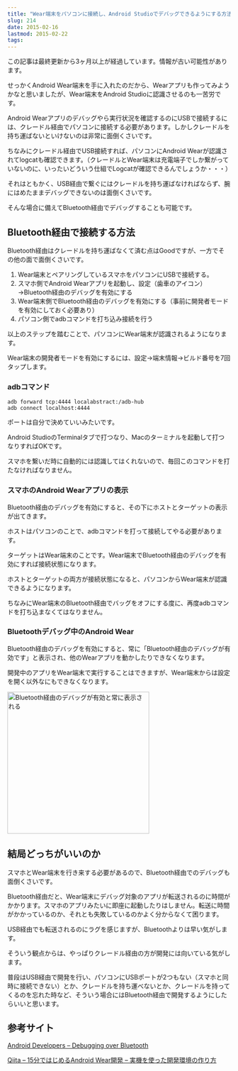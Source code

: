 ```yaml
---
title: "Wear端末をパソコンに接続し、Android Studioでデバッグできるようにする方法"
slug: 214
date: 2015-02-16
lastmod: 2015-02-22
tags: 
---
```


<div id="wppda_alert">この記事は最終更新から3ヶ月以上が経過しています。情報が古い可能性があります。</div><p>せっかくAndroid Wear端末を手に入れたのだから、Wearアプリも作ってみようかなと思いましたが、Wear端末をAndroid Studioに認識させるのも一苦労です。</p>
<p>Android Wearアプリのデバッグやら実行状況を確認するのにUSBで接続するには、クレードル経由でパソコンに接続する必要があります。しかしクレードルを持ち運ばないといけないのは非常に面倒くさいです。</p>
<p>ちなみにクレードル経由でUSB接続すれば、パソコンにAndroid Wearが認識されてlogcatも確認できます。（クレードルとWear端末は充電端子でしか繋がっていないのに、いったいどういう仕組でLogcatが確認できるんでしょうか・・・）</p>
<p>それはともかく、USB経由で繋ぐにはクレードルを持ち運ばなければならず、腕にはめたままデバッグできないのは面倒くさいです。</p>
<p>そんな場合に備えてBluetooth経由でデバッグすることも可能です。</p>
<h2>Bluetooth経由で接続する方法</h2>
<p>Bluetooth経由はクレードルを持ち運ばなくて済む点はGoodですが、一方でその他の面で面倒くさいです。</p>
<ol>
<li>Wear端末とペアリングしているスマホをパソコンにUSBで接続する。</li>
<li>スマホ側でAndroid Wearアプリを起動し、設定（歯車のアイコン）→Bluetooth経由のデバッグを有効にする</li>
<li>Wear端末側でBluetooth経由のデバッグを有効にする（事前に開発者モードを有効にしておく必要あり）</li>
<li>パソコン側でadbコマンドを打ち込み接続を行う</li>
</ol>
<p>以上のステップを踏むことで、パソコンにWear端末が認識されるようになります。</p>
<p>Wear端末の開発者モードを有効にするには、設定→端末情報→ビルド番号を7回タップします。</p>
<h3>adbコマンド</h3>
<pre><code>adb forward tcp:4444 localabstract:/adb-hub
adb connect localhost:4444
</code></pre>
<p>ポートは自分で決めていいみたいです。</p>
<p>Android StudioのTerminalタブで打つなり、Macのターミナルを起動して打つなりすればOKです。</p>
<p>スマホを繋いだ時に自動的には認識してはくれないので、毎回このコマンドを打たなければなりません。</p>
<h3>スマホのAndroid Wearアプリの表示</h3>
<p>Bluetooth経由のデバッグを有効にすると、その下にホストとターゲットの表示が出てきます。</p>
<p>ホストはパソコンのことで、adbコマンドを打って接続してやる必要があります。</p>
<p>ターゲットはWear端末のことです。Wear端末でBluetooth経由のデバッグを有効にすれば接続状態になります。</p>
<p>ホストとターゲットの両方が接続状態になると、パソコンからWear端末が認識できるようになります。</p>
<p>ちなみにWear端末のBluetooth経由でバッグをオフにする度に、再度adbコマンドを打ち込まなくてはなりません。</p>
<h3>Bluetoothデバッグ中のAndroid Wear</h3>
<p>Bluetooth経由のデバッグを有効にすると、常に「Bluetooth経由のデバッグが有効です」と表示され、他のWearアプリを動かしたりできなくなります。</p>
<p>開発中のアプリをWear端末で実行することはできますが、Wear端末からは設定を開く以外なにもできなくなります。</p>
<p><img src="https://android.gcreate.jp/wp-content/uploads/2015/02/228f3157e0f74039fca0073d8f730e59.png" alt="Bluetooth経由のデバッグが有効と常に表示される" title="Bluetooth経由のデバッグが有効と常に表示される.png" border="0" width="320" height="320" /></p>
<h2>結局どっちがいいのか</h2>
<p>スマホとWear端末を行き来する必要があるので、Bluetooth経由でのデバッグも面倒くさいです。</p>
<p>Bluetooth経由だと、Wear端末にデバッグ対象のアプリが転送されるのに時間がかかります。スマホのアプリみたいに即座に起動したりはしません。転送に時間がかかっているのか、それとも失敗しているのかよく分からなくて困ります。</p>
<p>USB経由でも転送されるのにラグを感じますが、Bluetoothよりは早い気がします。</p>
<p>そういう観点からは、やっぱりクレードル経由の方が開発には向いている気がします。</p>
<p>普段はUSB経由で開発を行い、パソコンにUSBポートが2つもない（スマホと同時に接続できない）とか、クレードルを持ち運べないとか、クレードルを持ってくるのを忘れた時など、そういう場合にはBluetooth経由で開発するようにしたらいいと思います。</p>
<h2>参考サイト</h2>
<p><a href="https://developer.android.com/training/wearables/apps/bt-debugging.html">Android Developers &#8211; Debugging over Bluetooth</a></p>
<p><a href="http://qiita.com/tnj/items/83c41872125f01588068">Qiita &#8211; 15分ではじめるAndroid Wear開発 &#8211; 実機を使った開発環境の作り方</a></p>

  